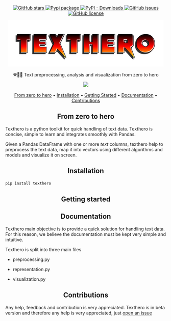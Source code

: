 <p align="center">
   <a href="https://github.com/jbesomi/texthero/stargazers">
    <img src="https://img.shields.io/github/stars/jbesomi/texthero.svg?colorA=orange&colorB=orange&logo=github"
         alt="GitHub stars">
   </a>
   <a href="https://pypi.org/search/?q=texthero">
      <img src="https://img.shields.io/pypi/v/texthero.svg?colorB=brightgreen"
           alt="Pypi package">
   </a>
   <a href="https://pypi.org/project/texthero/">
      <img alt="PyPI - Downloads" src="https://img.shields.io/pypi/dm/texthero">
   </a>
   <a href="https://github.com/jbesomi/texthero/issues">
        <img src="https://img.shields.io/github/issues/jbesomi/texthero.svg"
             alt="GitHub issues">
   </a>
   <a href="https://github.com/jbesomi/texthero/blob/master/LICENSE">
        <img src="https://img.shields.io/github/license/jbesomi/texthero.svg"
             alt="GitHub license">
   </a>   
</p>

<p align="center">
    <img src=".github/logo_v1.0.png">
</p>

<p align="center">⚒️📒🔮 Text preprocessing, analysis and visualization from zero to hero</p>

<p align="center">
    <img src=".github/demo.gif?raw=true" width="700">
</p>

<p align="center">
  <a href="#zero-to-hero">From zero to hero</a> •
  <a href="#installation">Installation</a> •
  <a href="#getting-started">Getting Started</a> •
  <a href="#documentation">Documentation</a> •
  <a href="#contributions">Contributions</a>
</p>


<h2 align="center">From zero to hero</h2>

Texthero is a python toolkit for quick handling of text data. Texthero is concise, simple to learn and integrates smoothly with Pandas.

Given a Pandas DataFrame with one or more _text_ columns, texthero help to preprocess the text data, map it into vectors using different algorithms and models and visualize it on screen.



<h2 align="center">Installation</h2>

```bash
pip install texthero
```

<h2 align="center">Getting started</h2>

<h2 align="center">Documentation</h2>

Texthero main objective is to provide a quick solution for handling text data. For this reason, we believe the documentation must be kept very simple and intuitive.

Texthero is split into three main files

- preprocessing.py

- representation.py

- visualization.py

<h2 align="center">Contributions</h2>

Any help, feedback and contribution is very appreciated. Texthero is in beta version and therefore any help is very appreciated, just [open an issue](issues)

